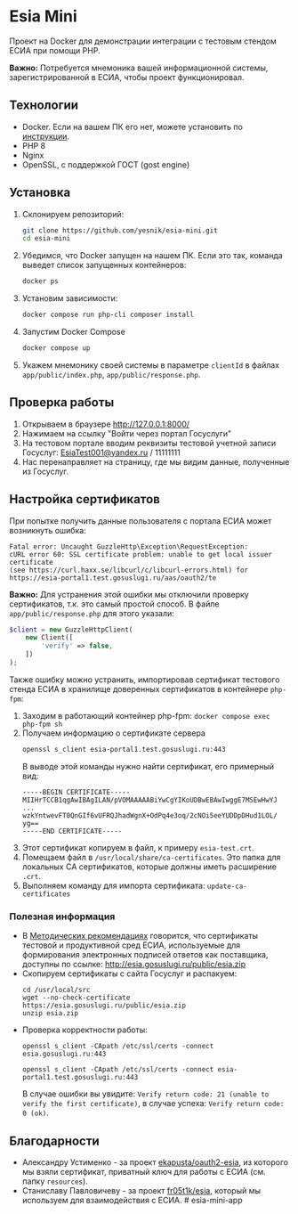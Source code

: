 # Esia Mini

Проект на Docker для демонстрации интеграции с тестовым стендом ЕСИА при помощи PHP.

**Важно:** Потребуется мнемоника вашей информационной системы, зарегистрированной в ЕСИА, чтобы проект функционировал.

## Технологии

- Docker. Если на вашем ПК его нет, можете установить по [инструкции](https://docs.docker.com/engine/install/).
- PHP 8
- Nginx
- OpenSSL, с поддержкой ГОСТ (gost engine)

## Установка

1. Склонируем репозиторий: 
    ```bash
    git clone https://github.com/yesnik/esia-mini.git
    cd esia-mini
    ```
2. Убедимся, что Docker запущен на нашем ПК. Если это так, команда выведет список запущенных контейнеров:
    ```bash
    docker ps
    ```
3. Установим зависимости:
    ```bash
    docker compose run php-cli composer install
    ```
4. Запустим Docker Compose
    ```bash
    docker compose up
    ```
5. Укажем мнемонику своей системы в параметре `clientId` в файлах `app/public/index.php`, `app/public/response.php`.

## Проверка работы

1. Открываем в браузере http://127.0.0.1:8000/
2. Нажимаем на ссылку "Войти через портал Госуслуги"
3. На тестовом портале вводим реквизиты тестовой учетной записи Госуслуг: EsiaTest001@yandex.ru / 11111111
4. Нас перенаправляет на страницу, где мы видим данные, полученные из Госуслуг.

## Настройка сертификатов

При попытке получить данные пользователя с портала ЕСИА может возникнуть ошибка:
```
Fatal error: Uncaught GuzzleHttp\Exception\RequestException: 
cURL error 60: SSL certificate problem: unable to get local issuer certificate 
(see https://curl.haxx.se/libcurl/c/libcurl-errors.html) for https://esia-portal1.test.gosuslugi.ru/aas/oauth2/te 
```

**Важно:** Для устранения этой ошибки мы отключили проверку сертификатов, т.к. это самый простой способ. В файле `app/public/response.php` для этого указали:

```php
$client = new GuzzleHttpClient(
    new Client([
        'verify' => false,
    ])
);
```

Также ошибку можно устранить, импортировав сертификат тестового стенда ЕСИА в хранилище доверенных сертификатов в контейнере `php-fpm`:

1. Заходим в работающий контейнер php-fpm: `docker compose exec php-fpm sh`
2. Получаем информацию о сертификате сервера
    ```bash
    openssl s_client esia-portal1.test.gosuslugi.ru:443
    ```
    В выводе этой команды нужно найти сертификат, его примерный вид:
    ```
    -----BEGIN CERTIFICATE-----
    MIIHrTCCB1qgAwIBAgILAN/pVOMAAAAABiYwCgYIKoUDBwEBAwIwggE7MSEwHwYJ
    ...
    wzkYntwevFT0QnGIf6vUFRQJhadWgnX+OdPq4e3oq/2cNOi5eeYUDDpDHud1LOL/
    yg==
    -----END CERTIFICATE-----
    ```
3. Этот сертификат копируем в файл, к примеру `esia-test.crt`.
4. Помещаем файл в `/usr/local/share/ca-certificates`. Это папка для локальных CA сертификатов, которые должны иметь расширение `.crt`.
5. Выполняем команду для импорта сертификата: `update-ca-certificates`

### Полезная информация

* В [Методических рекомендациях](https://digital.gov.ru/ru/documents/6186/) говорится, что сертификаты тестовой и 
   продуктивной сред ЕСИА, используемые для формирования электронных подписей ответов как поставщика, доступны
   по ссылке: http://esia.gosuslugi.ru/public/esia.zip
* Скопируем сертификаты с сайта Госуслуг и распакуем:
  ```
  cd /usr/local/src
  wget --no-check-certificate https://esia.gosuslugi.ru/public/esia.zip
  unzip esia.zip
  ```
* Проверка корректности работы:
  ```
  openssl s_client -CApath /etc/ssl/certs -connect esia.gosuslugi.ru:443
  
  openssl s_client -CApath /etc/ssl/certs -connect esia-portal1.test.gosuslugi.ru:443
  ```
  В случае ошибки вы увидите: `Verify return code: 21 (unable to verify the first certificate)`, в случае успеха:
  `Verify return code: 0 (ok)`.

## Благодарности

- Александру Устименко - за проект [ekapusta/oauth2-esia](https://github.com/ekapusta/oauth2-esia), из которого 
  мы взяли сертификат, приватный ключ для работы с ЕСИА (см. папку `resources`).
- Станиславу Павловичеву - за проект [fr05t1k/esia](https://github.com/fr05t1k/esia), который мы используем для 
  взаимодействия с ЕСИА.
#   e s i a - m i n i - a p p  
 